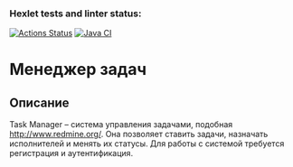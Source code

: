 ### Hexlet tests and linter status:
[![Actions Status](https://github.com/GrandVandal/java-project-99/actions/workflows/hexlet-check.yml/badge.svg)](https://github.com/GrandVandal/java-project-99/actions)
[![Java CI](https://github.com/GrandVandal/java-project-99/actions/workflows/main.yml/badge.svg)](https://github.com/GrandVandal/java-project-99/actions/workflows/main.yml)

# Менеджер задач
## Описание
Task Manager – система управления задачами, подобная http://www.redmine.org/. Она позволяет ставить задачи, назначать исполнителей и менять их статусы. Для работы с системой требуется регистрация и аутентификация.
